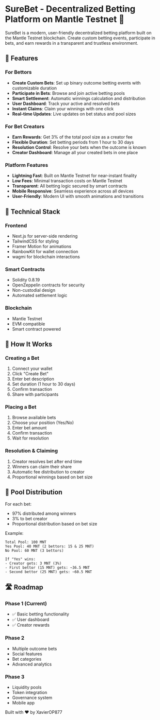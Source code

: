# SureBet - Decentralized Betting Platform on Mantle Testnet 🎲

SureBet is a modern, user-friendly decentralized betting platform built on the Mantle Testnet blockchain. Create custom betting events, participate in bets, and earn rewards in a transparent and trustless environment.

## 🌟 Features

### For Bettors
- **Create Custom Bets**: Set up binary outcome betting events with customizable duration
- **Participate in Bets**: Browse and join active betting pools
- **Smart Settlement**: Automatic winnings calculation and distribution
- **User Dashboard**: Track your active and resolved bets
- **Instant Claims**: Claim your winnings with one click
- **Real-time Updates**: Live updates on bet status and pool sizes

### For Bet Creators
- **Earn Rewards**: Get 3% of the total pool size as a creator fee
- **Flexible Duration**: Set betting periods from 1 hour to 30 days
- **Resolution Control**: Resolve your bets when the outcome is known
- **Creator Dashboard**: Manage all your created bets in one place

### Platform Features
- **Lightning Fast**: Built on Mantle Testnet for near-instant finality
- **Low Fees**: Minimal transaction costs on Mantle Testnet
- **Transparent**: All betting logic secured by smart contracts
- **Mobile Responsive**: Seamless experience across all devices
- **User-Friendly**: Modern UI with smooth animations and transitions

## 🔧 Technical Stack

### Frontend
- Next.js for server-side rendering
- TailwindCSS for styling
- Framer Motion for animations
- RainbowKit for wallet connection
- wagmi for blockchain interactions

### Smart Contracts
- Solidity 0.8.19
- OpenZeppelin contracts for security
- Non-custodial design
- Automated settlement logic

### Blockchain
- Mantle Testnet 
- EVM compatible
- Smart contract powered

## 🎯 How It Works

### Creating a Bet
1. Connect your wallet
2. Click "Create Bet"
3. Enter bet description
4. Set duration (1 hour to 30 days)
5. Confirm transaction
6. Share with participants

### Placing a Bet
1. Browse available bets
2. Choose your position (Yes/No)
3. Enter bet amount
4. Confirm transaction
5. Wait for resolution

### Resolution & Claiming
1. Creator resolves bet after end time
2. Winners can claim their share
3. Automatic fee distribution to creator
4. Proportional winnings based on bet size

## 💎 Pool Distribution

For each bet:
- 97% distributed among winners
- 3% to bet creator
- Proportional distribution based on bet size

Example:
```
Total Pool: 100 MNT
Yes Pool: 40 MNT (2 bettors: 15 & 25 MNT)
No Pool: 60 MNT (3 bettors)

If "Yes" wins:
- Creator gets: 3 MNT (3%)
- First bettor (15 MNT) gets: ~36.5 MNT
- Second bettor (25 MNT) gets: ~60.5 MNT
```
## 🛣️ Roadmap

### Phase 1 (Current)
- ✅ Basic betting functionality
- ✅ User dashboard
- ✅ Creator rewards

### Phase 2
- Multiple outcome bets
- Social features
- Bet categories
- Advanced analytics

### Phase 3
- Liquidity pools
- Token integration
- Governance system
- Mobile app

Built with ❤️ by XavierOP877